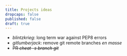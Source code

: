 ```yaml
---
title: Projects ideas
dropcaps: false
published: false
draft: true
---
```


- *blintzkrieg*: long term war against PEP8 errors
- *gitlumberjack*: remove git remote branches *en masse*
- ~~PR *cheat -s branch git*~~
